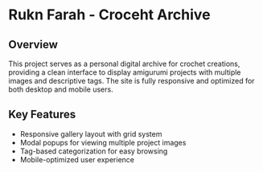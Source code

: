 # Rukn Farah - Croceht Archive
## Overview
This project serves as a personal digital archive for crochet creations, providing a clean interface to display amigurumi projects with multiple images and descriptive tags. The site is fully responsive and optimized for both desktop and mobile users.

## Key Features

- Responsive gallery layout with grid system
- Modal popups for viewing multiple project images
- Tag-based categorization for easy browsing 
- Mobile-optimized user experience 
